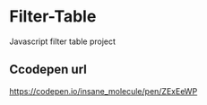 # Filter-Table
Javascript filter table project

## Ccodepen url

https://codepen.io/insane_molecule/pen/ZExEeWP
